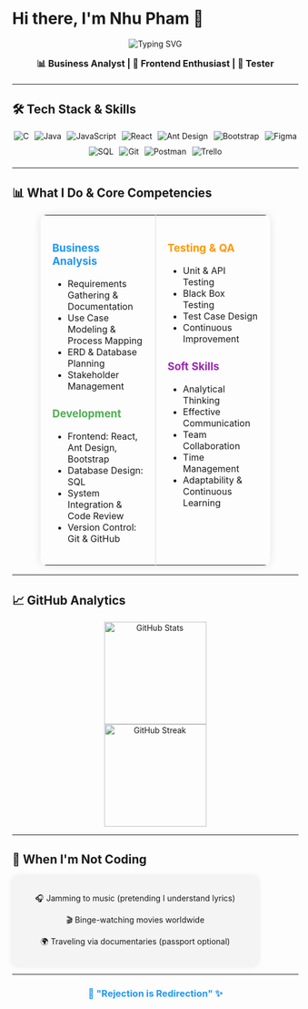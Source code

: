 # Hi there, I'm Nhu Pham 👋

<div align="center" style="margin-bottom:20px;">
  <img src="https://readme-typing-svg.herokuapp.com?font=Fira+Code&pause=1000&color=2196F3&center=true&vCenter=true&width=435&lines=Business+Analyst;Frontend+Developer;Tester;Always+Learning!" alt="Typing SVG" style="margin-bottom:10px;" />
  <p style="font-size:16px; font-weight:bold; margin:5px 0;">📊 Business Analyst | 🎨 Frontend Enthusiast | 🧪 Tester</p>
</div>

---

## 🛠️ Tech Stack & Skills

<div align="center" style="display:flex; flex-wrap:wrap; gap:10px; justify-content:center; margin-bottom:20px;">
  <img src="https://img.shields.io/badge/C-00599C?style=for-the-badge&logo=c&logoColor=white" alt="C"/>
  <img src="https://img.shields.io/badge/Java-ED8B00?style=for-the-badge&logo=openjdk&logoColor=white" alt="Java"/>
  <img src="https://img.shields.io/badge/JavaScript-F7DF1E?style=for-the-badge&logo=javascript&logoColor=black" alt="JavaScript"/>
  <img src="https://img.shields.io/badge/React-20232A?style=for-the-badge&logo=react&logoColor=61DAFB" alt="React"/>
  <img src="https://img.shields.io/badge/Ant%20Design-0170FE?style=for-the-badge&logo=antdesign&logoColor=white" alt="Ant Design"/>
  <img src="https://img.shields.io/badge/Bootstrap-563D7C?style=for-the-badge&logo=bootstrap&logoColor=white" alt="Bootstrap"/>
  <img src="https://img.shields.io/badge/Figma-F24E1E?style=for-the-badge&logo=figma&logoColor=white" alt="Figma"/>
  <img src="https://img.shields.io/badge/SQL-4479A1?style=for-the-badge&logo=sql&logoColor=white" alt="SQL"/>
  <img src="https://img.shields.io/badge/Git-F05032?style=for-the-badge&logo=git&logoColor=white" alt="Git"/>
  <img src="https://img.shields.io/badge/Postman-FF6C37?style=for-the-badge&logo=postman&logoColor=white" alt="Postman"/>
  <img src="https://img.shields.io/badge/Trello-0079BF?style=for-the-badge&logo=trello&logoColor=white" alt="Trello"/>
</div>

---

## 📊 What I Do & Core Competencies

<div align="center">
  <table style="border-collapse: collapse; width:80%; box-shadow: 0px 0px 15px rgba(0,0,0,0.1); border-radius:10px; overflow:hidden;">
    <tr>
      <td style="padding:20px; vertical-align:top; border-right:1px solid #ddd;">
        <h3 style="color:#2196F3;">Business Analysis</h3>
        <ul>
          <li>Requirements Gathering & Documentation</li>
          <li>Use Case Modeling & Process Mapping</li>
          <li>ERD & Database Planning</li>
          <li>Stakeholder Management</li>
        </ul>
        <h3 style="color:#4CAF50;">Development</h3>
        <ul>
          <li>Frontend: React, Ant Design, Bootstrap</li>
          <li>Database Design: SQL</li>
          <li>System Integration & Code Review</li>
          <li>Version Control: Git & GitHub</li>
        </ul>
      </td>
      <td style="padding:20px; vertical-align:top;">
        <h3 style="color:#FF9800;">Testing & QA</h3>
        <ul>
          <li>Unit & API Testing</li>
          <li>Black Box Testing</li>
          <li>Test Case Design</li>
          <li>Continuous Improvement</li>
        </ul>
        <h3 style="color:#9C27B0;">Soft Skills</h3>
        <ul>
          <li>Analytical Thinking</li>
          <li>Effective Communication</li>
          <li>Team Collaboration</li>
          <li>Time Management</li>
          <li>Adaptability & Continuous Learning</li>
        </ul>
      </td>
    </tr>
  </table>
</div>

---

## 📈 GitHub Analytics

<div align="center">
  <img height="180em" src="https://github-readme-stats.vercel.app/api?username=KhanhnhuPham&show_icons=true&theme=radical&include_all_commits=true&count_private=true" alt="GitHub Stats"/>
  <br/>
  <img height="180em" src="https://github-readme-streak-stats.herokuapp.com/?user=KhanhnhuPham&theme=radical" alt="GitHub Streak" />
</div>

---

## 🎵 When I'm Not Coding

<div align="center" style="background:#f4f4f4; padding:15px; border-radius:10px; width:80%; box-shadow: 0px 0px 10px rgba(0,0,0,0.1);">
  <p>🎧 Jamming to music (pretending I understand lyrics)</p>
  <p>🎬 Binge-watching movies worldwide</p>
  <p>🌍 Traveling via documentaries (passport optional)</p>
</div>

---

<div align="center">
  <h3 style="color:#2196F3;">💫 "Rejection is Redirection" ✨</h3>
</div>

